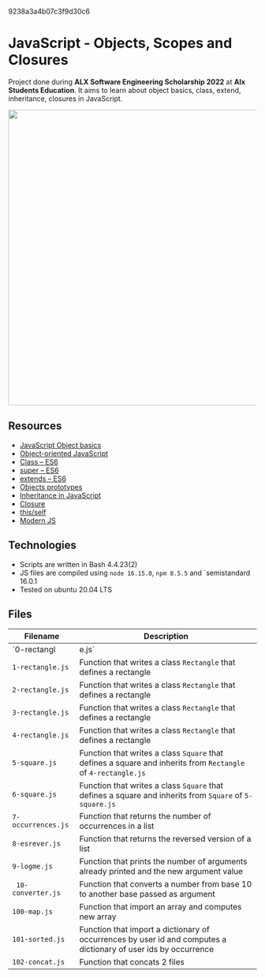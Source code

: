 9238a3a4b07c3f9d30c6
# JavaScript - Objects, Scopes and Closures

Project done during **ALX Software Engineering Scholarship 2022** at **Alx Students Education**. It aims to learn about object basics, class, extend, inheritance, closures in JavaScript.

<img src="https://static.javapoint.com/javascriptpages/images/what-are-the-uses-of-javascript.png" width="600px"/>

## Resources
* [JavaScript Object basics]()
* [Object-oriented JavaScript]()
* [Class – ES6]()
* [super – ES6]()
* [extends – ES6]()
* [Objects prototypes]()
* [Inheritance in JavaScript]()
* [Closure]()
* [this/self]()
* [Modern JS](https://github.com/mbeaudru/modern-js-cheatsheet)

## Technologies
* Scripts are written in Bash 4.4.23(2)
* JS files are compiled using `node 16.15.0`, `npm 8.5.5` and `semistandard 16.0.1
* Tested on ubuntu 20.04 LTS

## Files
| Filename | Description|
|--------|----------|
|`0-rectangl|e.js`|Function that writes an empty class `Rectangle` that defines a rectangle|
|`1-rectangle.js`| Function that writes a class `Rectangle` that defines a rectangle |
|`2-rectangle.js`| Function that writes a class `Rectangle` that defines a rectangle |
|`3-rectangle.js`| Function that writes a class `Rectangle` that defines a rectangle |
|`4-rectangle.js`| Function that writes a class `Rectangle` that defines a rectangle |
|`5-square.js`| Function that writes a class `Square` that defines a square and inherits from `Rectangle` of `4-rectangle.js` |
|`6-square.js `| Function that writes a class `Square` that defines a square and inherits from `Square` of `5-square.js` |
|`7-occurrences.js`|Function that returns the number of occurrences in a list|
|`8-esrever.js`| Function that returns the reversed version of a list |
|`9-logme.js`| Function that prints the number of arguments already printed and the new argument value |
|` 10-converter.js`| Function that converts a number from base 10 to another base passed as argument |
|`100-map.js`|Function that import an array and computes new array|
|`101-sorted.js`| Function that import a dictionary of occurrences by user id and computes a dictionary of user ids by occurrence |
|`102-concat.js`|Function that concats 2 files|
